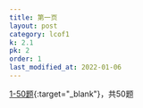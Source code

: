 ```yaml
---
title: 第一页
layout: post
category: lcof1
k: 2.1
pk: 2
order: 1
last_modified_at: 2022-01-06
---
```


[1-50题](https://leetcode-cn.com/problemset/all/?page=1&listId=xb9nqhhg){:target="_blank"}，共50题